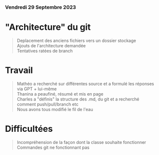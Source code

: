 ### Vendredi 29 Septembre 2023
# "Architecture" du git
> Deplacement des anciens fichiers vers un dossier stockage \
> Ajouts de l'architecture demandée \
> Tentatives ratées de branch 

# Travail
> Mathéo a recherché sur différentes source et a formulé les réponses via GPT + lui-même \
> Thanina a peaufiné, résumé et mis en page \
> Charles a "définis" la structure des .md, du git et a recherché comment push/pull/branch etc \
> Nous avons tous modifié le fil de l'eau

# Difficultées
> Incompréhension de la façon dont la classe souhaite fonctionner \
> Commandes git ne fonctionnant pas 
